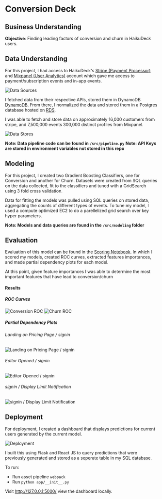 # Conversion Deck


## Business Understanding

**Objective**: Finding leading factors of conversion and churn in HaikuDeck users.

## Data Understanding

For this project, I had access to HaikuDeck's [Stripe (Payment Processor)](http://stripe.com) and [Mixpanel (User Analytics)](http://mixpanel.com) account which gave me access to payment/subscription events and in-app events.

![Data Sources](notebooks/img/datasources.png)

I fetched data from their respective APIs, stored them in DynamoDB [DynamoDB](https://aws.amazon.com/dynamodb/). From there, I normalized the data and stored them in a Postgres database hosted on [RDS](https://aws.amazon.com/rds/).

I was able to fetch and store data on approximately 16,000 customers from stripe, and 7,500,000 events 300,000 distinct profiles from Mixpanel.

![Data Stores](notebooks/img/datastores.png)

**Note: Data pipeline code can be found in `/src/pipeline.py`**
**Note: API Keys are stored in environment variables not stored in this repo**

## Modeling

For this project, I created two Gradient Boosting Classifiers, one for Conversion and another for Churn. Datasets were created from SQL queries on the data collected, fit to the classifiers and tuned with a GridSearch using 3 fold cross validation.

Data for fitting the models was pulled using SQL queries on stored data, aggregating the counts of different types of events. To tune my model, I used a compute optimized EC2 to do a parellelized grid search over key hyper parameters.

**Note: Models and data queries are found in the `/src/modeling` folder**


## Evaluation
Evaluation of this model can be found in the [Scoring Notebook](./notebooks/Scoring.ipynb). In which I scored my models, created ROC curves, extracted features importances, and made partial dependency plots for each model.

At this point, given feature importances I was able to determine the most important features that have lead to conversion/churn

#### Results

##### ROC Curves

![Conversion ROC](./notebooks/img/conversion_roc_curve.png)
![Churn ROC](./notebooks/img/churn_roc_curve.png)

##### Partial Dependency Plots

###### Landing on Pricing Page / signin
![Landing on Pricing Page / signin](notebooks/img/conversion_ppd_pricing_to_sigin.png)

###### Editor Opened / signin
![Editor Opened / signin](notebooks/img/conversion_ppd_sigin_to_editor.png)

###### signin / Display Limit Notification
![signin / Display Limit Notification](notebooks/img/conversion_ppd_signin_to_limit.png)

## Deployment
For deployment, I created a dashboard that displays predictions for current users generated by the current model.

![Deployment](notebooks/img/deployment.png)

I built this using Flask and React JS to query predictions that were previously generated and stored as a seperate table in my SQL database.

To run:

* Run asset pipeline `webpack`
* Run `python app/__init__.py`

Visit http://127.0.0.1:5000/ view the dashboard locally.

